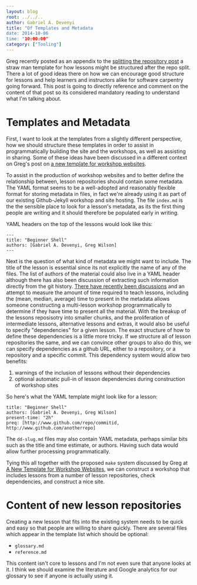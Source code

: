```yaml
---
layout: blog
root: ../../..
author: Gabriel A. Devenyi
title: "Of Templates and Metadata
date: 2014-10-06
time: "10:00:00"
category: ["Tooling"]
---
```

Greg recently posted as an appendix to the [splitting the repository post](http://software-carpentry.org/blog/2014/09/splitting-the-repo.html) a straw man template for how lessons might be structured after the repo split.
There a lot of good ideas there on how we can encourage good structure for lessons and help learners and instructors alike for software carpentry going forward.
This post is going to directly reference and comment on the content of that post so its considered mandatory reading to understand what I'm talking about.

# Templates and Metadata

First, I want to look at the templates from a slightly different perspective, how we should structure these templates in order to assist in programmatically building the site and the workshops, as well as assisting in sharing.
Some of these ideas have been discussed in a different context on Greg's post on [a new template for workshop websites](http://software-carpentry.org/blog/2014/10/a-new-template-for-workshop-websites.html).

To assist in the production of workshop websites and to better define the relationship between, lesson repositories should contain some metadata.
The YAML format seems to be a well-adopted and reasonably flexible format for storing metadata in files, in fact we're already using it as part of our existing Github-Jekyll workshop and site hosting.
The file ``index.md`` is the the sensible place to look for a lesson's metadata, as its the first thing people are writing and it should therefore be populated early in writing.

YAML headers on the top of the lessons would look like this:

```
---
title: "Beginner Shell"
authors: [Gabriel A. Devenyi, Greg Wilson]
---
```


Next is the question of what kind of metadata we might want to include.
The title of the lesson is essential since its not explicitly the name of any of the files.
The list of authors of the material could also live in a YAML header although there has also been discussion of extracting such information directly from the git history.
[There have recently been discussions](http://software-carpentry.org/blog/2014/09/sept-2014-lab-meeting-report.html) and an attempt to measure the amount of time required to teach lessons, including the (mean, median, average) time to present in the metadata allows someone constructing a multi-lesson workshop programmatically to determine if they have time to present all the material.
With the breakup of the lessons reposisotry into smaller chunks, and the proliferation of intermediate lessons, alternative lessons and extras, it would also be useful to specify "dependencies" for a given lesson.
The exact structure of how to define these dependencies is a little more tricky. If we structure all of lesson repositories the same, and we can convince other groups to also do this, we can specify dependencies as a github URL, either to a repository, or a repository and a specific commit.
This dependency system would allow two benefits:

1. warnings of the inclusion of lessons without their dependencies
2. optional automatic pull-in of lesson dependencies during construction of workshop sites

So here's what the YAML template might look like for a lesson:
```
title: "Beginner Shell"
authors: [Gabriel A. Devenyi, Greg Wilson]
present-time: "2h"
preq: [http://www.github.com/repo/commitid, http://www.github.com/anotherrepo]
```

The ``dd-slug.md`` files may also contain YAML metadata, perhaps similar bits such as the title and time estimate, or authors.
Having such data would allow further processing programmatically.

Tying this all together with the proposed ``make`` system discussed by Greg at [A New Template for Workshop Websites](http://software-carpentry.org/blog/2014/10/a-new-template-for-workshop-websites.html), we can construct a workshop that includes lessons from a number of lesson repositories, check dependencies, and construct a nice site.

# Content of new lesson repositories
Creating a new lesson that fits into the existing system needs to be quick and easy so that people are willing to share quickly.
There are several files which appear in the template list which should be optional:

- ``glossary.md``
- ``reference.md``

This content isn't core to lessons and I'm not even sure that anyone looks at it. I think we should examine the literature and Google analytics for our glossary to see if anyone is actually using it.
